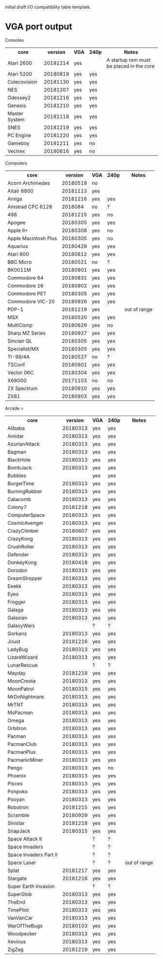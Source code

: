 initial draft I/O compatibility table template.
# VGA port output
Consoles
<table><tr><th>core</th><th>version</th><th>VGA</th><th>240p</th><th>Notes</th></tr>
<tr><td>Atari 2600</td><td>20181214</td><td>yes</td><td></td><td>A startup rom must be placed in the core</td></tr>
<tr><td>Atari 5200</td><td>20180819</td><td>yes</td><td>yes</td><td></td></tr>
<tr><td>Colecovision</td><td>20181130</td><td>yes</td><td>yes</td><td></td></tr>
<tr><td>NES</td><td>20181207</td><td>yes</td><td>yes</td><td></td></tr>
<tr><td>Odessey2</td><td>20181216</td><td>yes</td><td>yes</td><td></td></tr>
<tr><td>Genesis</td><td>20181210</td><td>yes</td><td>yes</td><td></td></tr>
<tr><td>Master System</td><td>20181118</td><td>yes</td><td>yes</td><td></td></tr>
<tr><td>SNES</td><td>20181219</td><td>yes</td><td>yes</td><td></td></tr>
<tr><td>PC Engine</td><td>20181220</td><td>yes</td><td>yes</td><td></td></tr>
<tr><td>Gameboy</td><td>20181211</td><td>yes</td><td>no</td><td></td></tr>
<tr><td>Vectrex</td><td>20180616</td><td>yes</td><td>no</td><td></td></tr>
</table>
Computers
<table><tr><th>core</th><th>version</th><th>VGA</th><th>240p</th><th>Notes</th></tr>
<tr><td>Acorn Archimedes</td><td>20180519</td><td>no</td><td></td><td></td></tr>
<tr><td>Altair 8800</td><td>20181113</td><td>yes</td><td></td><td></td></tr>
<tr><td>Amiga</td><td>20181216</td><td>yes</td><td>yes</td><td></td></tr>
<tr><td>Amstrad CPC 6128</td><td>2018084</td><td>no</td><td>?</td><td></td></tr>
<tr><td>486</td><td>20181215</td><td>yes</td><td>no</td><td></td></tr>
<tr><td>Apogee</td><td>20180305</td><td>yes</td><td>yes</td><td></td></tr>
<tr><td>Apple II+</td><td>20180308</td><td>yes</td><td>no</td><td></td></tr>
<tr><td>Apple Macintosh Plus</td><td>20180305</td><td>yes</td><td>no</td><td></td></tr>
<tr><td>Aquarius</td><td>20180429</td><td>yes</td><td>yes</td><td></td></tr>
<tr><td>Atari 800</td><td>20180812</td><td>yes</td><td>yes</td><td></td></tr>
<tr><td>BBC Micro</td><td>20180521</td><td>no</td><td>?</td><td></td></tr>
<tr><td>BK0011M</td><td>20180901</td><td>yes</td><td>yes</td><td></td></tr>
<tr><td>Commodore 64</td><td>20180831</td><td>yes</td><td>yes</td><td></td></tr>
<tr><td>Commodore 16</td><td>20180902</td><td>yes</td><td>yes</td><td></td></tr>
<tr><td>Commodore PET</td><td>20180305</td><td>yes</td><td>yes</td><td></td></tr>
<tr><td>Commodore VIC-20</td><td>20180926</td><td>yes</td><td>yes</td><td></td></tr>
<tr><td>PDP-1</td><td>20181219</td><td>yes</td><td></td><td>out of range</td></tr>
<tr><td>MSX</td><td>20180520</td><td>yes</td><td>yes</td><td></td></tr>
<tr><td>MultiComp</td><td>20180629</td><td>yes</td><td>no</td><td></td></tr>
<tr><td>Sharp MZ Series</td><td>20180927</td><td>yes</td><td>yes</td><td></td></tr>
<tr><td>Sinclair QL</td><td>20180305</td><td>yes</td><td>yes</td><td></td></tr>
<tr><td>Specialist/MX</td><td>20180305</td><td>yes</td><td>yes</td><td></td></tr>
<tr><td>TI-99/4A</td><td>20180527</td><td>no</td><td>?</td><td></td></tr>
<tr><td>TSConf</td><td>20180901</td><td>yes</td><td>yes</td><td></td></tr>
<tr><td>Vector 06C</td><td>20180304</td><td>yes</td><td>yes</td><td></td></tr>
<tr><td>X68000</td><td>20171103</td><td>no</td><td>no</td><td></td></tr>
<tr><td>ZX Spectrum</td><td>20180910</td><td>yes</td><td>yes</td><td></td></tr>
<tr><td>ZX81</td><td>20180903</td><td>yes</td><td>yes</td><td></td></tr>
</table>
Arcade
<table><tr><th>core</th><th>version</th><th>VGA</th><th>240p</th><th>Notes</th></tr>
<tr><td>Alibaba</td><td>20180313</td><td>yes</td><td>yes</td><td></td></tr>
<tr><td>Amidar</td><td>20180313</td><td>yes</td><td>yes</td><td></td></tr>
<tr><td>AzurianAttack</td><td>20180313</td><td>yes</td><td>yes</td><td></td></tr>
<tr><td>Bagman</td><td>20180313</td><td>yes</td><td>yes</td><td></td></tr>
<tr><td>BlackHole</td><td>20180313</td><td>yes</td><td>yes</td><td></td></tr>
<tr><td>BombJack</td><td>20180313</td><td>yes</td><td>yes</td><td></td></tr>
<tr><td>Bubbles</td><td></td><td>yes</td><td>yes</td><td></td></tr>
<tr><td>BurgerTime</td><td>20180313</td><td>yes</td><td>yes</td><td></td></tr>
<tr><td>BurningRubber</td><td>20180313</td><td>yes</td><td>yes</td><td></td></tr>
<tr><td>Catacomb</td><td>20180313</td><td>yes</td><td>yes</td><td></td></tr>
<tr><td>Colony7</td><td>20181218</td><td>yes</td><td>yes</td><td></td></tr>
<tr><td>ComputerSpace</td><td>20180313</td><td>yes</td><td>yes</td><td></td></tr>
<tr><td>CosmicAvenger</td><td>20180313</td><td>yes</td><td>yes</td><td></td></tr>
<tr><td>CrazyClimber</td><td>20180607</td><td>yes</td><td>yes</td><td></td></tr>
<tr><td>CrazyKong</td><td>20180313</td><td>yes</td><td>yes</td><td></td></tr>
<tr><td>CrushRoller</td><td>20180313</td><td>yes</td><td>yes</td><td></td></tr>
<tr><td>Defender</td><td>20180313</td><td>yes</td><td>yes</td><td></td></tr>
<tr><td>DonkeyKong</td><td>20180418</td><td>yes</td><td>yes</td><td></td></tr>
<tr><td>Dorodon</td><td>20180313</td><td>yes</td><td>yes</td><td></td></tr>
<tr><td>DreamShopper</td><td>20180313</td><td>yes</td><td>yes</td><td></td></tr>
<tr><td>Eeekk</td><td>20180313</td><td>yes</td><td>yes</td><td></td></tr>
<tr><td>Eyes</td><td>20180313</td><td>yes</td><td>yes</td><td></td></tr>
<tr><td>Frogger</td><td>20180313</td><td>yes</td><td>yes</td><td></td></tr>
<tr><td>Galaga</td><td>20180313</td><td>yes</td><td>yes</td><td></td></tr>
<tr><td>Galaxian</td><td>20180313</td><td>yes</td><td>yes</td><td></td></tr>
<tr><td>GalaxyWars</td><td></td><td>?</td><td>?</td><td></td></tr>
<tr><td>Gorkans</td><td>20180313</td><td>yes</td><td>yes</td><td></td></tr>
<tr><td>Joust</td><td>20181216</td><td>yes</td><td>yes</td><td></td></tr>
<tr><td>LadyBug</td><td>20180313</td><td>yes</td><td>yes</td><td></td></tr>
<tr><td>LizardWizard</td><td>20180313</td><td>yes</td><td>yes</td><td></td></tr>
<tr><td>LunarRescue</td><td></td><td>?</td><td>?</td><td></td></tr>
<tr><td>Mayday</td><td>20181218</td><td>yes</td><td>yes</td><td></td></tr>
<tr><td>MoonCresta</td><td>20180313</td><td>yes</td><td>yes</td><td></td></tr>
<tr><td>MoonPatrol</td><td>20180315</td><td>yes</td><td>yes</td><td></td></tr>
<tr><td>MrDoNightmare</td><td>20180313</td><td>yes</td><td>yes</td><td></td></tr>
<tr><td>MrTNT</td><td>20180313</td><td>yes</td><td>yes</td><td></td></tr>
<tr><td>MsPacman</td><td>20180313</td><td>yes</td><td>yes</td><td></td></tr>
<tr><td>Omega</td><td>20180313</td><td>yes</td><td>yes</td><td></td></tr>
<tr><td>Orbitron</td><td>20180313</td><td>yes</td><td>yes</td><td></td></tr>
<tr><td>Pacman</td><td>20180313</td><td>yes</td><td>yes</td><td></td></tr>
<tr><td>PacmanClub</td><td>20180313</td><td>yes</td><td>yes</td><td></td></tr>
<tr><td>PacmanPlus</td><td>20180313</td><td>yes</td><td>yes</td><td></td></tr>
<tr><td>PacmanicMiner</td><td>20180313</td><td>yes</td><td>yes</td><td></td></tr>>
<tr><td>Pengo</td><td>20180313</td><td>yes</td><td>no</td><td></td></tr>
<tr><td>Phoenix</td><td>20180313</td><td>yes</td><td>yes</td><td></td></tr>
<tr><td>Pisces</td><td>20180313</td><td>yes</td><td>yes</td><td></td></tr>
<tr><td>Ponpoko</td><td>20180313</td><td>yes</td><td>yes</td><td></td></tr>
<tr><td>Pooyan</td><td>20180313</td><td>yes</td><td>yes</td><td></td></tr>
<tr><td>Robotron</td><td>20181215</td><td>yes</td><td>yes</td><td></td></tr>
<tr><td>Scramble</td><td>20180929</td><td>yes</td><td>yes</td><td></td></tr>
<tr><td>Sinistar</td><td>20181218</td><td>yes</td><td>yes</td><td></td></tr>
<tr><td>SnapJack</td><td>20180315</td><td>yes</td><td>yes</td><td></td></tr>
<tr><td>Space Attack II</td><td></td><td>?</td><td>?</td><td></td></tr>
<tr><td>Space Invaders</td><td></td><td>?</td><td>?</td><td></td></tr>
<tr><td>Space Invaders Part II</td><td></td><td>?</td><td>?</td><td></td></tr>
<tr><td>Space Laser</td><td></td><td>?</td><td>?</td><td>out of range</td></tr>
<tr><td>Splat</td><td>20181217</td><td>yes</td><td>yes</td><td></td></tr>
<tr><td>Stargate</td><td>20181216</td><td>yes</td><td>yes</td><td></td></tr>
<tr><td>Super Earth Invasion</td><td></td><td>?</td><td>?</td><td></td></tr>
<tr><td>SuperGlob</td><td>20180313</td><td>yes</td><td>yes</td><td></td></tr>
<tr><td>TheEnd</td><td>20180313</td><td>yes</td><td>yes</td><td></td></tr>
<tr><td>TimePilot</td><td>20180313</td><td>yes</td><td>yes</td><td></td></tr>
<tr><td>VanVanCar</td><td>20180313</td><td>yes</td><td>yes</td><td></td></tr>
<tr><td>WarOfTheBugs</td><td>20180103</td><td>yes</td><td>yes</td><td></td></tr>
<tr><td>Woodpecker</td><td>20180313</td><td>yes</td><td>yes</td><td></td></tr>
<tr><td>Xevious</td><td>20180313</td><td>yes</td><td>yes</td><td></td></tr>
<tr><td>ZigZag</td><td>20181219</td><td>yes</td><td>yes</td><td></td></tr>
</table>






